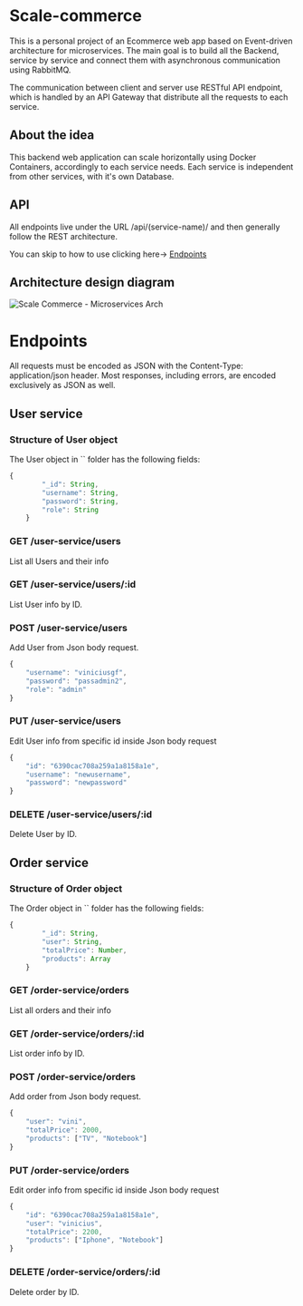 # Scale-commerce

This is a personal project of an Ecommerce web app based on Event-driven architecture for microservices.
The main goal is to build all the Backend, service by service and connect them with asynchronous communication using RabbitMQ.

The communication between client and server use RESTful API endpoint, which is handled by an API Gateway that distribute all the requests to each service.

## About the idea

This backend web application can scale horizontally using Docker Containers, accordingly to each service needs. Each service is independent from other services, with it's own Database.

## API

All endpoints live under the URL /api/(service-name)/ and then generally follow the REST architecture.

You can skip to how to use clicking here-> [Endpoints](#endpoints)

## Architecture design diagram


![Scale Commerce - Microservices Arch](https://user-images.githubusercontent.com/30271243/206193862-e9ef7746-af21-4ae2-977f-dc18fa6866c8.png)

# Endpoints
All requests must be encoded as JSON with the Content-Type: application/json header. Most responses, including errors, are encoded exclusively as JSON as well.

## User service

### Structure of User object

The User object in `` folder has the following fields:

```js
{
		"_id": String,
		"username": String,
		"password": String,
		"role": String
	}
```

### GET /user-service/users
List all Users and their info
### GET /user-service/users/:id
List User info by ID.
### POST /user-service/users
Add User from Json body request.
```js
{
	"username": "viniciusgf",
	"password": "passadmin2",
	"role": "admin"
}
```
### PUT /user-service/users
Edit User info from specific id inside Json body request
```js
{
	"id": "6390cac708a259a1a8158a1e",
	"username": "newusername",
	"password": "newpassword"
}
```
### DELETE /user-service/users/:id
Delete User by ID.

## Order service

### Structure of Order object

The Order object in `` folder has the following fields:

```js
{
		"_id": String,
		"user": String,
		"totalPrice": Number,
		"products": Array
	}
```

### GET /order-service/orders
List all orders and their info
### GET /order-service/orders/:id
List order info by ID.
### POST /order-service/orders
Add order from Json body request.
```js
{
	"user": "vini",
	"totalPrice": 2000,
	"products": ["TV", "Notebook"]
}
```
### PUT /order-service/orders
Edit order info from specific id inside Json body request
```js
{
	"id": "6390cac708a259a1a8158a1e",
	"user": "vinicius",
	"totalPrice": 2200,
	"products": ["Iphone", "Notebook"]
}
```
### DELETE /order-service/orders/:id
Delete order by ID.